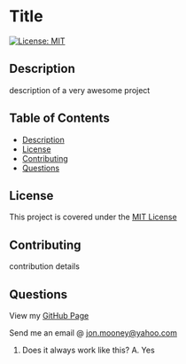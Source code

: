 # Title
[![License: MIT](https://img.shields.io/badge/License-MIT-yellow.svg)](https://opensource.org/licenses/MIT)

## Description

description of a very awesome project

## Table of Contents

- [Description](#description)
- [License](#license)
- [Contributing](#contributing)
- [Questions](#questions)

## License

This project is covered under the [MIT License](https://opensource.org/licenses/MIT)

## Contributing

contribution details

## Questions

View my [GitHub Page](https://github.com/jonmooney)

Send me an email @ [jon.mooney@yahoo.com](mailto:jon.mooney@yahoo.com)

1. Does it always work like this? A. Yes